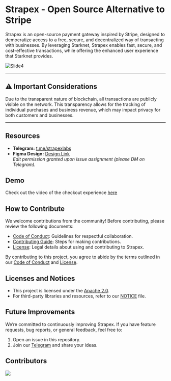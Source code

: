 # **Strapex - Open Source Alternative to Stripe**

Strapex is an open-source payment gateway inspired by Stripe, designed to democratize access to a free, secure, and decentralized way of transacting with businesses. By leveraging Starknet, Strapex enables fast, secure, and cost-effective transactions, while offering the enhanced user experience that Starknet provides.

![Slide4](https://github.com/user-attachments/assets/b9e4e13c-938e-4c29-a684-d94a084c0adf)

---

## **⚠️ Important Considerations**
Due to the transparent nature of blockchain, all transactions are publicly visible on the network. This transparency allows for the tracking of individual purchases and business revenue, which may impact privacy for both customers and businesses.

---

## **Resources**
- **Telegram:** [t.me/strapexlabs](https://t.me/strapexlabs)
- **Figma Design:** [Design Link](https://www.figma.com/design/1ZUxHzVqJw9vlY65cyYyvP/Untitled?node-id=0-1&t=a9OW5jcHrQkMgH0k-1)  
  *Edit permission granted upon issue assignment (please DM on Telegram).*

## **Demo**
Check out the video of the checkout experience [here](https://github.com/user-attachments/assets/9c8908ce-e0cc-44d8-b332-2873ce5cdb5c)

## **How to Contribute**
We welcome contributions from the community! Before contributing, please review the following documents:
- [Code of Conduct](CODE_OF_CONDUCT.md): Guidelines for respectful collaboration.
- [Contributing Guide](CONTRIBUTING.md): Steps for making contributions.
- [License](LICENSE): Legal details about using and contributing to Strapex.

By contributing to this project, you agree to abide by the terms outlined in our [Code of Conduct](CODE_OF_CONDUCT.md) and [License](LICENSE).

## **Licenses and Notices**
- This project is licensed under the [Apache 2.0](LICENSE).
- For third-party libraries and resources, refer to our [NOTICE](NOTICE) file.

## **Future Improvements**
We’re committed to continuously improving Strapex. If you have feature requests, bug reports, or general feedback, feel free to:
1. Open an issue in this repository.
2. Join our [Telegram](https://t.me/strapexlabs) and share your ideas.

## **Contributors**
<a href="https://github.com/StrapexLabs/strapex/graphs/contributors">
  <img src="https://contrib.rocks/image?repo=StrapexLabs/strapex" />
</a>